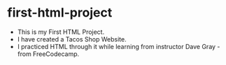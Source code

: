 # first-html-project

- This is my First HTML Project.
- I have created a Tacos Shop Website.
- I practiced HTML through it while learning from instructor Dave Gray - from FreeCodecamp.
